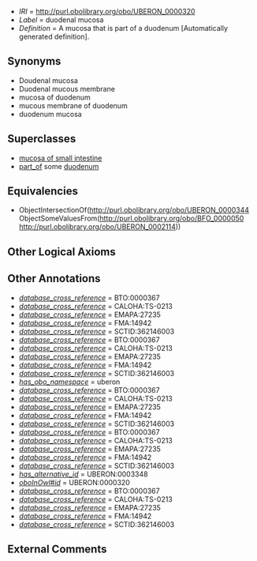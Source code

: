  * *IRI* = http://purl.obolibrary.org/obo/UBERON_0000320
 * *Label* = duodenal mucosa
 * *Definition* = A mucosa that is part of a duodenum [Automatically generated definition].

## Synonyms

 * Doudenal mucosa
 * Duodenal mucous membrane
 * mucosa of duodenum
 * mucous membrane of duodenum
 * duodenum mucosa

## Superclasses

 * [mucosa of small intestine](../../UBERON/04/UBERON_0001204.md)
 * [part_of](../../BFO/50/BFO_0000050.md) some [duodenum](../../UBERON/14/UBERON_0002114.md)

## Equivalencies

 * ObjectIntersectionOf(<http://purl.obolibrary.org/obo/UBERON_0000344> ObjectSomeValuesFrom(<http://purl.obolibrary.org/obo/BFO_0000050> <http://purl.obolibrary.org/obo/UBERON_0002114>))

## Other Logical Axioms


## Other Annotations

 * *[database_cross_reference](../../ef/oboInOwl#hasDbXref.md)* = BTO:0000367
 * *[database_cross_reference](../../ef/oboInOwl#hasDbXref.md)* = CALOHA:TS-0213
 * *[database_cross_reference](../../ef/oboInOwl#hasDbXref.md)* = EMAPA:27235
 * *[database_cross_reference](../../ef/oboInOwl#hasDbXref.md)* = FMA:14942
 * *[database_cross_reference](../../ef/oboInOwl#hasDbXref.md)* = SCTID:362146003
 * *[database_cross_reference](../../ef/oboInOwl#hasDbXref.md)* = BTO:0000367
 * *[database_cross_reference](../../ef/oboInOwl#hasDbXref.md)* = CALOHA:TS-0213
 * *[database_cross_reference](../../ef/oboInOwl#hasDbXref.md)* = EMAPA:27235
 * *[database_cross_reference](../../ef/oboInOwl#hasDbXref.md)* = FMA:14942
 * *[database_cross_reference](../../ef/oboInOwl#hasDbXref.md)* = SCTID:362146003
 * *[has_obo_namespace](../../ce/oboInOwl#hasOBONamespace.md)* = uberon
 * *[database_cross_reference](../../ef/oboInOwl#hasDbXref.md)* = BTO:0000367
 * *[database_cross_reference](../../ef/oboInOwl#hasDbXref.md)* = CALOHA:TS-0213
 * *[database_cross_reference](../../ef/oboInOwl#hasDbXref.md)* = EMAPA:27235
 * *[database_cross_reference](../../ef/oboInOwl#hasDbXref.md)* = FMA:14942
 * *[database_cross_reference](../../ef/oboInOwl#hasDbXref.md)* = SCTID:362146003
 * *[database_cross_reference](../../ef/oboInOwl#hasDbXref.md)* = BTO:0000367
 * *[database_cross_reference](../../ef/oboInOwl#hasDbXref.md)* = CALOHA:TS-0213
 * *[database_cross_reference](../../ef/oboInOwl#hasDbXref.md)* = EMAPA:27235
 * *[database_cross_reference](../../ef/oboInOwl#hasDbXref.md)* = FMA:14942
 * *[database_cross_reference](../../ef/oboInOwl#hasDbXref.md)* = SCTID:362146003
 * *[has_alternative_id](../../Id/oboInOwl#hasAlternativeId.md)* = UBERON:0003348
 * *[oboInOwl#id](../../id/oboInOwl#id.md)* = UBERON:0000320
 * *[database_cross_reference](../../ef/oboInOwl#hasDbXref.md)* = BTO:0000367
 * *[database_cross_reference](../../ef/oboInOwl#hasDbXref.md)* = CALOHA:TS-0213
 * *[database_cross_reference](../../ef/oboInOwl#hasDbXref.md)* = EMAPA:27235
 * *[database_cross_reference](../../ef/oboInOwl#hasDbXref.md)* = FMA:14942
 * *[database_cross_reference](../../ef/oboInOwl#hasDbXref.md)* = SCTID:362146003

## External Comments

